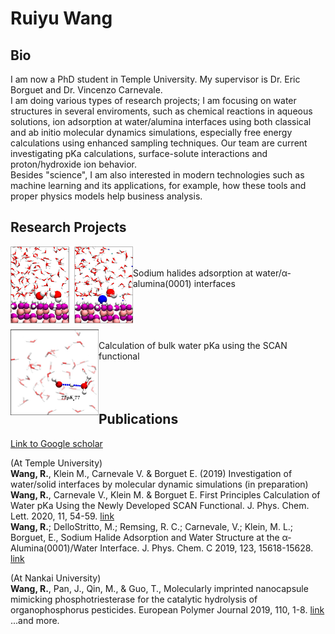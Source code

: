 # Ruiyu Wang

## Bio

I am now a PhD student in Temple University. My supervisor is Dr. Eric Borguet and Dr. Vincenzo Carnevale. <br>
I am doing various types of research projects; I am focusing on water structures in several enviroments, such as chemical reactions in aqueous solutions, ion adsorption at water/alumina interfaces using both classical and ab initio molecular dynamics simulations, especially free energy calculations using enhanced sampling techniques. Our team are current investigating pKa calculations, surface-solute interactions and proton/hydroxide ion behavior.  <br>
Besides "science", I am also interested in modern technologies such as machine learning and its applications, for example, how these tools and proper physics models help business analysis.

## Research Projects
<a href="url"><img src="fig/jpcc2019.jpeg" align="left" height="123" width="196" ></a>

<br>
<br>
Sodium halides adsorption at water/α-alumina(0001) interfaces <br>
<br>
<br>
<br>

<a href="url"><img src="fig/jpcl22019.jpeg" align="left" height="137" width="141" ></a>

<br>
Calculation of bulk water pKa using the SCAN functional <br>

<br>
<br>
<br>

## Publications 
[Link to Google scholar](https://scholar.google.com/citations?hl=zh-CN&user=IkjmJh8AAAAJ&view_op=list_works&sortby=pubdate)

(At Temple University)<br>
**Wang, R.**, Klein M., Carnevale V. & Borguet E. (2019) Investigation of water/solid interfaces by molecular dynamic simulations (in preparation) <br>
**Wang, R.**, Carnevale V., Klein M. & Borguet E. First Principles Calculation of Water pKa Using the Newly Developed SCAN Functional. J. Phys. Chem. Lett. 2020, 11, 54-59. [link](https://pubs.acs.org/doi/abs/10.1021/acs.jpclett.9b02913) <br>
**Wang, R.**; DelloStritto, M.; Remsing, R. C.; Carnevale, V.; Klein, M. L.; Borguet, E., Sodium Halide Adsorption and Water Structure at the α-Alumina(0001)/Water Interface. J. Phys. Chem. C 2019, 123, 15618-15628. [link](https://doi.org/10.1021/acs.jpcc.9b03054) <br>

(At Nankai University)<br>
**Wang, R.**, Pan, J., Qin, M., & Guo, T., Molecularly imprinted nanocapsule mimicking phosphotriesterase for the catalytic hydrolysis of organophosphorus pesticides. European Polymer Journal 2019, 110, 1-8. [link](https://doi.org/10.1016/j.eurpolymj.2018.10.045) <br>
...and more.

